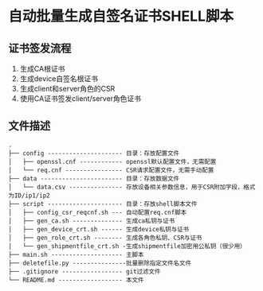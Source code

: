# 自动批量生成自签名证书SHELL脚本

## 证书签发流程

1. 生成CA根证书
2. 生成device自签名根证书
3. 生成client和server角色的CSR
4. 使用CA证书签发client/server角色证书

## 文件描述

```console
.
├── config --------------------- 目录：存放配置文件
│   ├── openssl.cnf ------------ openssl默认配置文件，无需配置
│   └── req.cnf ---------------- CSR请求配置文件，无需手动配置
├── data ----------------------- 目录：存放数据文件
│   └── data.csv --------------- 存放设备相关参数信息，用于CSR附加字段，格式为ID/ip1/ip2
├── script --------------------- 目录：存放shell脚本文件
│   ├── config_csr_reqcnf.sh --- 自动配置req.cnf脚本
│   ├── gen_ca.sh -------------- 生成ca私钥与证书
│   ├── gen_device_crt.sh ------ 生成device私钥与证书
│   ├── gen_role_crt.sh -------- 生成各角色私钥、CSR与证书
│   └── gen_shipmentfile_crt.sh -生成shipmentfile加密用公私钥（很少用）
├── main.sh -------------------- 主脚本
├── deletefile.py ---------------批量删除指定文件名文件
├── .gitignore ----------------- git过滤文件
└── README.md ------------------ 本文件
```
